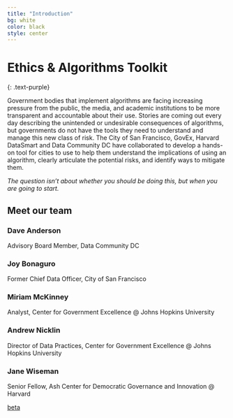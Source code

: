 ```yaml
---
title: "Introduction"
bg: white
color: black
style: center
---
```


# Ethics & Algorithms Toolkit
{: .text-purple}

Government bodies that implement algorithms are facing increasing pressure from the public, the media, and academic institutions to be more transparent and accountable about their use. Stories are coming out every day describing the unintended or undesirable consequences of algorithms, but governments do not have the tools they need to understand and manage this new class of risk. The City of San Francisco, GovEx, Harvard DataSmart and Data Community DC have collaborated to develop a hands-on tool for cities to use to help them understand the implications of using an algorithm, clearly articulate the potential risks, and identify ways to mitigate them.

*The question isn’t about whether you should be doing this, but when you are going to start.*

## Meet our team

### Dave Anderson
Advisory Board Member, Data Community DC

### Joy Bonaguro
Former Chief Data Officer, City of San Francisco

### Miriam McKinney
Analyst, Center for Government Excellence @ Johns Hopkins University

### Andrew Nicklin
Director of Data Practices, Center for Government Excellence @ Johns Hopkins University

### Jane Wiseman
Senior Fellow, Ash Center for Democratic Governance and Innovation @ Harvard

<span id="forkongithub">
  <a href="{{ site.source_link }}" class="bg-blue">
    beta
  </a>
</span>
